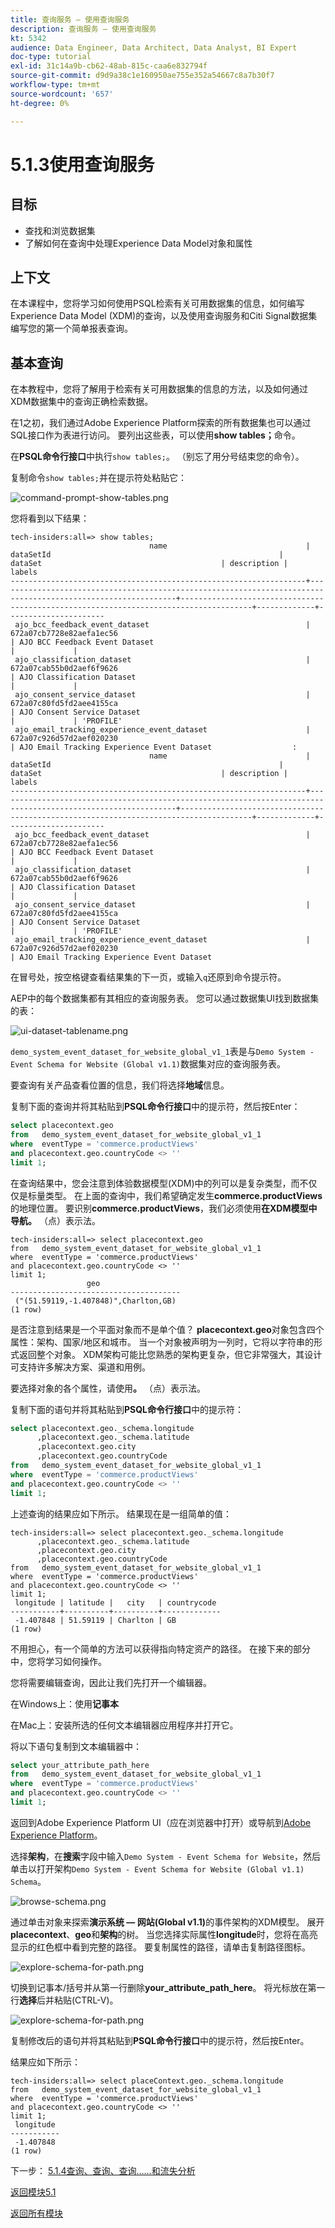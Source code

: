 ```yaml
---
title: 查询服务 — 使用查询服务
description: 查询服务 — 使用查询服务
kt: 5342
audience: Data Engineer, Data Architect, Data Analyst, BI Expert
doc-type: tutorial
exl-id: 31c14a9b-cb62-48ab-815c-caa6e832794f
source-git-commit: d9d9a38c1e160950ae755e352a54667c8a7b30f7
workflow-type: tm+mt
source-wordcount: '657'
ht-degree: 0%

---
```


# 5.1.3使用查询服务

## 目标

- 查找和浏览数据集
- 了解如何在查询中处理Experience Data Model对象和属性

## 上下文

在本课程中，您将学习如何使用PSQL检索有关可用数据集的信息，如何编写Experience Data Model (XDM)的查询，以及使用查询服务和Citi Signal数据集编写您的第一个简单报表查询。

## 基本查询

在本教程中，您将了解用于检索有关可用数据集的信息的方法，以及如何通过XDM数据集中的查询正确检索数据。

在1之初，我们通过Adobe Experience Platform探索的所有数据集也可以通过SQL接口作为表进行访问。 要列出这些表，可以使用&#x200B;**show tables；**&#x200B;命令。

在&#x200B;**PSQL命令行接口**&#x200B;中执行`show tables;`。 （别忘了用分号结束您的命令）。

复制命令`show tables;`并在提示符处粘贴它：

![command-prompt-show-tables.png](./images/commandpromptshowtables.png)

您将看到以下结果：

```text
tech-insiders:all=> show tables;
                               name                               |                                                  dataSetId                                                   |                                       dataSet                                        | description |        labels        
------------------------------------------------------------------+--------------------------------------------------------------------------------------------------------------+--------------------------------------------------------------------------------------+-------------+----------------------
 ajo_bcc_feedback_event_dataset                                   | 672a07cb7728e82aefa1ec56                                                                                     | AJO BCC Feedback Event Dataset                                                       |             | 
 ajo_classification_dataset                                       | 672a07cab55b0d2aef6f9626                                                                                     | AJO Classification Dataset                                                           |             | 
 ajo_consent_service_dataset                                      | 672a07c80fd5fd2aee4155ca                                                                                     | AJO Consent Service Dataset                                                          |             | 'PROFILE'
 ajo_email_tracking_experience_event_dataset                      | 672a07c926d57d2aef020230                                                                                     | AJO Email Tracking Experience Event Dataset                  :
                               name                               |                                                  dataSetId                                                   |                                       dataSet                                        | description |        labels        
------------------------------------------------------------------+--------------------------------------------------------------------------------------------------------------+--------------------------------------------------------------------------------------+-------------+----------------------
 ajo_bcc_feedback_event_dataset                                   | 672a07cb7728e82aefa1ec56                                                                                     | AJO BCC Feedback Event Dataset                                                       |             | 
 ajo_classification_dataset                                       | 672a07cab55b0d2aef6f9626                                                                                     | AJO Classification Dataset                                                           |             | 
 ajo_consent_service_dataset                                      | 672a07c80fd5fd2aee4155ca                                                                                     | AJO Consent Service Dataset                                                          |             | 'PROFILE'
 ajo_email_tracking_experience_event_dataset                      | 672a07c926d57d2aef020230                                                                                     | AJO Email Tracking Experience Event Dataset   
```

在冒号处，按空格键查看结果集的下一页，或输入`q`还原到命令提示符。

AEP中的每个数据集都有其相应的查询服务表。 您可以通过数据集UI找到数据集的表：

![ui-dataset-tablename.png](./images/uidatasettablename.png)

`demo_system_event_dataset_for_website_global_v1_1`表是与`Demo System - Event Schema for Website (Global v1.1)`数据集对应的查询服务表。

要查询有关产品查看位置的信息，我们将选择&#x200B;**地域**&#x200B;信息。

复制下面的查询并将其粘贴到&#x200B;**PSQL命令行接口**&#x200B;中的提示符，然后按Enter：

```sql
select placecontext.geo
from   demo_system_event_dataset_for_website_global_v1_1
where  eventType = 'commerce.productViews'
and placecontext.geo.countryCode <> ''
limit 1;
```

在查询结果中，您会注意到体验数据模型(XDM)中的列可以是复杂类型，而不仅仅是标量类型。 在上面的查询中，我们希望确定发生&#x200B;**commerce.productViews**&#x200B;的地理位置。 要识别&#x200B;**commerce.productViews**，我们必须使用&#x200B;**在XDM模型中导航。** （点）表示法。

```text
tech-insiders:all=> select placecontext.geo
from   demo_system_event_dataset_for_website_global_v1_1
where  eventType = 'commerce.productViews'
and placecontext.geo.countryCode <> ''
limit 1;
                 geo                  
--------------------------------------
 ("(51.59119,-1.407848)",Charlton,GB)
(1 row)
```

是否注意到结果是一个平面对象而不是单个值？ **placecontext.geo**&#x200B;对象包含四个属性：架构、国家/地区和城市。 当一个对象被声明为一列时，它将以字符串的形式返回整个对象。 XDM架构可能比您熟悉的架构更复杂，但它非常强大，其设计可支持许多解决方案、渠道和用例。

要选择对象的各个属性，请使用&#x200B;**。** （点）表示法。

复制下面的语句并将其粘贴到&#x200B;**PSQL命令行接口**&#x200B;中的提示符：

```sql
select placecontext.geo._schema.longitude
      ,placecontext.geo._schema.latitude
      ,placecontext.geo.city
      ,placecontext.geo.countryCode
from   demo_system_event_dataset_for_website_global_v1_1
where  eventType = 'commerce.productViews'
and placecontext.geo.countryCode <> ''
limit 1;
```

上述查询的结果应如下所示。
结果现在是一组简单的值：

```text
tech-insiders:all=> select placecontext.geo._schema.longitude
      ,placecontext.geo._schema.latitude
      ,placecontext.geo.city
      ,placecontext.geo.countryCode
from   demo_system_event_dataset_for_website_global_v1_1
where  eventType = 'commerce.productViews'
and placecontext.geo.countryCode <> ''
limit 1;
 longitude | latitude |   city   | countrycode 
-----------+----------+----------+-------------
 -1.407848 | 51.59119 | Charlton | GB
(1 row)
```

不用担心，有一个简单的方法可以获得指向特定资产的路径。 在接下来的部分中，您将学习如何操作。

您将需要编辑查询，因此让我们先打开一个编辑器。

在Windows上：使用&#x200B;**记事本**

在Mac上：安装所选的任何文本编辑器应用程序并打开它。

将以下语句复制到文本编辑器中：

```sql
select your_attribute_path_here
from   demo_system_event_dataset_for_website_global_v1_1
where  eventType = 'commerce.productViews'
and placecontext.geo.countryCode <> ''
limit 1;
```

返回到Adobe Experience Platform UI（应在浏览器中打开）或导航到[Adobe Experience Platform](https://experience.adobe.com/platform)。

选择&#x200B;**架构**，在&#x200B;**搜索**&#x200B;字段中输入`Demo System - Event Schema for Website`，然后单击以打开架构`Demo System - Event Schema for Website (Global v1.1) Schema`。

![browse-schema.png](./images/browseschema.png)

通过单击对象来探索&#x200B;**演示系统 — 网站(Global v1.1)**&#x200B;的事件架构的XDM模型。 展开&#x200B;**placecontext**、**geo**&#x200B;和&#x200B;**架构**&#x200B;的树。 当您选择实际属性&#x200B;**longitude**&#x200B;时，您将在高亮显示的红色框中看到完整的路径。 要复制属性的路径，请单击复制路径图标。

![explore-schema-for-path.png](./images/exploreschemaforpath.png)

切换到记事本/括号并从第一行删除&#x200B;**your_attribute_path_here**。 将光标放在第一行&#x200B;**选择**&#x200B;后并粘贴(CTRL-V)。

![explore-schema-for-path.png](./images/exploreschemaforpath1.png)

复制修改后的语句并将其粘贴到&#x200B;**PSQL命令行接口**&#x200B;中的提示符，然后按Enter。

结果应如下所示：

```text
tech-insiders:all=> select placeContext.geo._schema.longitude
from   demo_system_event_dataset_for_website_global_v1_1
where  eventType = 'commerce.productViews'
and placecontext.geo.countryCode <> ''
limit 1;
 longitude 
-----------
 -1.407848
(1 row)
```

下一步： [5.1.4查询、查询、查询……和流失分析](./ex4.md)

[返回模块5.1](./query-service.md)

[返回所有模块](../../../overview.md)
